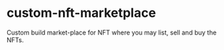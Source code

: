 # custom-nft-marketplace
Custom build market-place for NFT where you may list, sell and buy the NFTs.
